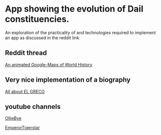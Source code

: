 
# App showing the evolution of Dail constituencies.

An exploration of the practicality of and technologies required to implement an app as discussed in the reddit link

## Reddit thread
[An animated Google-Maps of World History](https://www.reddit.com/r/history/comments/6pf1cz/an_animated_googlemaps_of_world_history/?sort=new)

## Very nice implementation of a biography
[All about EL GRECO](http://elgreco.digibis.com/en/musobjects/timeline.html)

## youtube channels
[OllieBye](https://www.youtube.com/channel/UC6gNjP1W4FXWExT5QpYkmhQ/videos)

[EmperorTigerstar](https://www.youtube.com/channel/UCUXqYwTCR6R3Wr-FkLTD4AQ/videos)